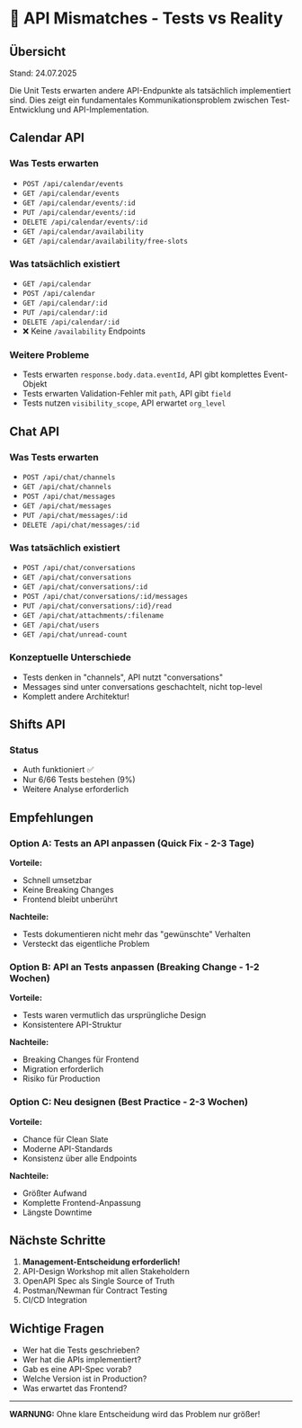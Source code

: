 # 🔴 API Mismatches - Tests vs Reality

## Übersicht

Stand: 24.07.2025

Die Unit Tests erwarten andere API-Endpunkte als tatsächlich implementiert sind. Dies zeigt ein fundamentales Kommunikationsproblem zwischen Test-Entwicklung und API-Implementation.

## Calendar API

### Was Tests erwarten

- `POST /api/calendar/events`
- `GET /api/calendar/events`
- `GET /api/calendar/events/:id`
- `PUT /api/calendar/events/:id`
- `DELETE /api/calendar/events/:id`
- `GET /api/calendar/availability`
- `GET /api/calendar/availability/free-slots`

### Was tatsächlich existiert

- `GET /api/calendar`
- `POST /api/calendar`
- `GET /api/calendar/:id`
- `PUT /api/calendar/:id`
- `DELETE /api/calendar/:id`
- ❌ Keine `/availability` Endpoints

### Weitere Probleme

- Tests erwarten `response.body.data.eventId`, API gibt komplettes Event-Objekt
- Tests erwarten Validation-Fehler mit `path`, API gibt `field`
- Tests nutzen `visibility_scope`, API erwartet `org_level`

## Chat API

### Was Tests erwarten

- `POST /api/chat/channels`
- `GET /api/chat/channels`
- `POST /api/chat/messages`
- `GET /api/chat/messages`
- `PUT /api/chat/messages/:id`
- `DELETE /api/chat/messages/:id`

### Was tatsächlich existiert

- `POST /api/chat/conversations`
- `GET /api/chat/conversations`
- `GET /api/chat/conversations/:id`
- `POST /api/chat/conversations/:id/messages`
- `PUT /api/chat/conversations/:id}/read`
- `GET /api/chat/attachments/:filename`
- `GET /api/chat/users`
- `GET /api/chat/unread-count`

### Konzeptuelle Unterschiede

- Tests denken in "channels", API nutzt "conversations"
- Messages sind unter conversations geschachtelt, nicht top-level
- Komplett andere Architektur!

## Shifts API

### Status

- Auth funktioniert ✅
- Nur 6/66 Tests bestehen (9%)
- Weitere Analyse erforderlich

## Empfehlungen

### Option A: Tests an API anpassen (Quick Fix - 2-3 Tage)

**Vorteile:**

- Schnell umsetzbar
- Keine Breaking Changes
- Frontend bleibt unberührt

**Nachteile:**

- Tests dokumentieren nicht mehr das "gewünschte" Verhalten
- Versteckt das eigentliche Problem

### Option B: API an Tests anpassen (Breaking Change - 1-2 Wochen)

**Vorteile:**

- Tests waren vermutlich das ursprüngliche Design
- Konsistentere API-Struktur

**Nachteile:**

- Breaking Changes für Frontend
- Migration erforderlich
- Risiko für Production

### Option C: Neu designen (Best Practice - 2-3 Wochen)

**Vorteile:**

- Chance für Clean Slate
- Moderne API-Standards
- Konsistenz über alle Endpoints

**Nachteile:**

- Größter Aufwand
- Komplette Frontend-Anpassung
- Längste Downtime

## Nächste Schritte

1. **Management-Entscheidung erforderlich!**
2. API-Design Workshop mit allen Stakeholdern
3. OpenAPI Spec als Single Source of Truth
4. Postman/Newman für Contract Testing
5. CI/CD Integration

## Wichtige Fragen

- Wer hat die Tests geschrieben?
- Wer hat die APIs implementiert?
- Gab es eine API-Spec vorab?
- Welche Version ist in Production?
- Was erwartet das Frontend?

---

**WARNUNG:** Ohne klare Entscheidung wird das Problem nur größer!
